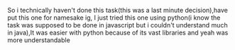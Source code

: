 So i technically haven't done this task(this was a last minute decision),have put this one for namesake ig, I just tried this one using python(i know the task was supposed to be done in javascript but i couldn't understand much in java),It was easier with python because of its vast libraries and yeah was more understandable
